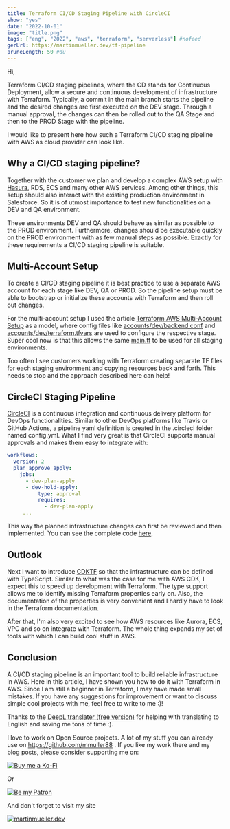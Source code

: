 ```yaml
---
title: Terraform CI/CD Staging Pipeline with CircleCI
show: "yes"
date: "2022-10-01"
image: "title.png"
tags: ["eng", "2022", "aws", "terraform", "serverless"] #nofeed
gerUrl: https://martinmueller.dev/tf-pipeline
pruneLength: 50 #du
---
```


Hi,

Terraform CI/CD staging pipelines, where the CD stands for Continuous Deployment, allow a secure and continuous development of infrastructure with Terraform. Typically, a commit in the main branch starts the pipeline and the desired changes are first executed on the DEV stage. Through a manual approval, the changes can then be rolled out to the QA Stage and then to the PROD Stage with the pipeline.

I would like to present here how such a Terraform CI/CD staging pipeline with AWS as cloud provider can look like.

## Why a CI/CD staging pipeline?

Together with the customer we plan and develop a complex AWS setup with [Hasura](https://hasura.io/), RDS, ECS and many other AWS services. Among other things, this setup should also interact with the existing production environment in Salesforce. So it is of utmost importance to test new functionalities on a DEV and QA environment.

These environments DEV and QA should behave as similar as possible to the PROD environment. Furthermore, changes should be executable quickly on the PROD environment with as few manual steps as possible. Exactly for these requirements a CI/CD staging pipeline is suitable.

## Multi-Account Setup

To create a CI/CD staging pipeline it is best practice to use a separate AWS account for each stage like DEV, QA or PROD. So the pipeline setup must be able to bootstrap or initialize these accounts with Terraform and then roll out changes.

For the multi-account setup I used the article [Terraform AWS Multi-Account Setup](https://cloudly.engineer/2021/terraform-aws-multi-account-setup/aws/) as a model, where config files like [accounts/dev/backend.conf](https://github.com/mmuller88/tf-pipeline-circleci/blob/main/accounts/dev/backend.conf) and [accounts/dev/terraform.tfvars](https://github.com/mmuller88/tf-pipeline-circleci/blob/main/accounts/dev/terraform.tfvars) are used to configure the respective stage. Super cool now is that this allows the same [main.tf](https://github.com/mmuller88/tf-pipeline-circleci/blob/main/main.tf) to be used for all staging environments.

Too often I see customers working with Terraform creating separate TF files for each staging environment and copying resources back and forth. This needs to stop and the approach described here can help!

## CircleCI Staging Pipeline

[CircleCI](https://circleci.com/) is a continuous integration and continuous delivery platform for DevOps functionalities. Similar to other DevOps platforms like Travis or GitHub Actions, a pipeline yaml definition is created in the .circleci folder named config.yml. What I find very great is that CircleCI supports manual approvals and makes them easy to integrate with:

```yml
workflows:
  version: 2
  plan_approve_apply:
    jobs:
      - dev-plan-apply
      - dev-hold-apply:
          type: approval
          requires:
            - dev-plan-apply
     ...
```

This way the planned infrastructure changes can first be reviewed and then implemented. You can see the complete code [here](https://github.com/mmuller88/tf-pipeline-circleci/blob/main/.circleci/config.yml).

## Outlook

Next I want to introduce [CDKTF](https://github.com/hashicorp/terraform-cdk) so that the infrastructure can be defined with TypeScript. Similar to what was the case for me with AWS CDK, I expect this to speed up development with Terraform. The type support allows me to identify missing Terraform properties early on. Also, the documentation of the properties is very convenient and I hardly have to look in the Terraform documentation.

After that, I'm also very excited to see how AWS resources like Aurora, ECS, VPC and so on integrate with Terraform. The whole thing expands my set of tools with which I can build cool stuff in AWS.

## Conclusion

A CI/CD staging pipeline is an important tool to build reliable infrastructure in AWS. Here in this article, I have shown you how to do it with Terraform in AWS. Since I am still a beginner in Terraform, I may have made small mistakes. If you have any suggestions for improvement or want to discuss simple cool projects with me, feel free to write to me :)!

Thanks to the [DeepL translater (free version)](https://DeepL.com/Translator) for helping with translating to English and saving me tons of time :).

I love to work on Open Source projects. A lot of my stuff you can already use on <https://github.com/mmuller88> . If you like my work there and my blog posts, please consider supporting me on:

[![Buy me a Ko-Fi](https://storage.ko-fi.com/cdn/useruploads/png_d554a01f-60f0-4969-94d1-7b69f3e28c2fcover.jpg?v=69a332f2-b808-4369-8ba3-dae0d1100dd4)](https://ko-fi.com/T6T1BR59W)

Or

[![Be my Patron](https://theastrologypodcast.com/wp-content/uploads/2015/06/become-my-patron-05.jpg)](https://www.patreon.com/bePatron?u=29010217)

And don't forget to visit my site

[![martinmueller.dev](https://martinmueller.dev/static/84caa5292a6d0c37c48ae280d04b5fa6/a7715/joint.jpg)](https://martinmueller.dev/resume)
